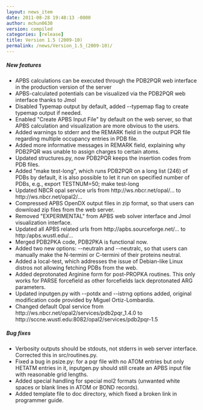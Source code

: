 ```yaml
---
layout: news_item
date: 2011-08-28 19:48:13 -0800
author: mchun0630
version: compiled
categories: [release]
title: Version 1.5 (2009-10)
permalink: /news/Version_1.5_(2009-10)/
---
```


<h5>New features</h5>
<ul>
<li>APBS calculations can be executed through the PDB2PQR web interface in the production version of the server</li>
<li>APBS-calculated potentials can be visualized via the PDB2PQR web interface thanks to Jmol</li>
<li>Disabled Typemap output by default, added --typemap flag to create typemap output if needed.</li>
<li>Enabled "Create APBS Input File" by default on the web server, so that APBS calculation and visualization are more obvious to the users.</li>
<li>Added warnings to stderr and the REMARK field in the output PQR file regarding multiple occupancy entries in PDB file.</li>
<li>Added more informative messages in REMARK field, explaining why PDB2PQR was unable to assign charges to certain atoms.</li>
<li>Updated structures.py, now PDB2PQR keeps the insertion codes from PDB files.</li>
<li>Added "make test-long", which runs PDB2PQR on a long list (246) of PDBs by default, it is also possible to let it run on specified number of PDBs, e.g.,  export TESTNUM=50; make test-long </li>
<li>Updated NBCR opal service urls from http://ws.nbcr.net/opal/... to http://ws.nbcr.net/opal2/...</li>
<li>Compressed APBS OpenDX output files in zip format, so that users can download zip files from the web server.</li>
<li>Removed "EXPERIMENTAL" from APBS web solver interface and Jmol visualization interface.</li>
<li>Updated all APBS related urls from http://apbs.sourceforge.net/... to http:/apbs.wustl.edu/...</li>
<li>Merged PDB2PKA code, PDB2PKA is functional now.</li>
<li>Added two new options: --neutraln and --neutralc, so that users can manually make the N-termini or C-termini of their proteins neutral.    </li>
<li>Added a local-test, which addresses the issue of Debian-like Linux distros not allowing fetching PDBs from the web.</li>
<li>Added deprotonated Arginine form for post-PROPKA routines. This only works for PARSE forcefield as other forcefields lack deprotonated ARG parameters.</li>
<li>Updated inputgen.py with --potdx and --istrng options added, original modification code provided by Miguel Ortiz-Lombardía.</li>
<li>Changed default Opal service from http://ws.nbcr.net/opal2/services/pdb2pqr_1.4.0 to http://sccne.wustl.edu:8082/opal2/services/pdb2pqr-1.5</li>
</ul>

<h5>Bug fixes</h5>
<ul>
<li>Verbosity outputs should be stdouts, not stderrs in web server interface. Corrected this in src/routines.py.</li>
<li>Fixed a bug in psize.py: for a pqr file with no ATOM entries but only HETATM entries in it, inputgen.py should still create an APBS input file with reasonable grid lengths. </li>
<li>Added special handling for special mol2 formats (unwanted white spaces or blank lines in ATOM or BOND records).</li>
<li>Added template file to doc directory, which fixed a broken link in  programmer guide.</li>
</ul>

